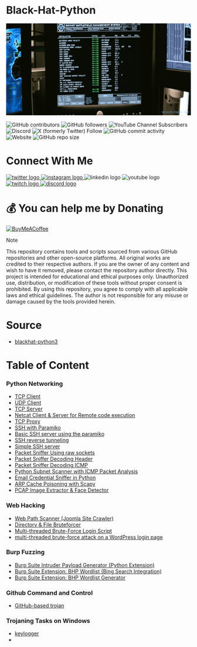 # Black-Hat-Python
<img align = "" src="https://github.com/aw-junaid/aw-junaid/blob/main/Assets/asset1.webp" width="1000" height="250" alt="awjunaid">

![GitHub contributors](https://img.shields.io/github/contributors/aw-junaid/Black-Hat-Python)
![GitHub followers](https://img.shields.io/github/followers/aw-junaid)
![YouTube Channel Subscribers](https://img.shields.io/youtube/channel/subscribers/UClhKVCHjOxBTNM50lOBTgoA)
![Discord](https://img.shields.io/discord/1163365511309049948)
![X (formerly Twitter) Follow](https://img.shields.io/twitter/follow/awjunaid_)
![GitHub commit activity](https://img.shields.io/github/commit-activity/t/aw-junaid/Black-Hat-Python)
![Website](https://img.shields.io/website?url=https%3A%2F%2Fawjunaid.com%2F)
![GitHub repo size](https://img.shields.io/github/repo-size/aw-junaid/Black-Hat-Python)

# Connect With Me

<div align="left">
  <a href="https://twitter.com/awJunaid_" target="_blank">
    <img src="https://img.shields.io/static/v1?message=Twitter&logo=twitter&label=&color=1DA1F2&logoColor=white&labelColor=&style=for-the-badge" height="36" alt="twitter logo"  />
  </a>
  <a href="https://instagram.com/awjunaid_" target="_blank">
    <img src="https://img.shields.io/static/v1?message=Instagram&logo=instagram&label=&color=E4405F&logoColor=white&labelColor=&style=for-the-badge" height="36" alt="instagram logo"  />
  </a>
  <img src="https://img.shields.io/static/v1?message=LinkedIn&logo=linkedin&label=&color=0077B5&logoColor=white&labelColor=&style=for-the-badge" height="36" alt="linkedin logo"  />
  <img src="https://img.shields.io/static/v1?message=Youtube&logo=youtube&label=&color=FF0000&logoColor=white&labelColor=&style=for-the-badge" height="36" alt="youtube logo"  />
  <a href="https://www.twitch.tv/awjunaid" target="_blank">
    <img src="https://img.shields.io/static/v1?message=Twitch&logo=twitch&label=&color=9146FF&logoColor=white&labelColor=&style=for-the-badge" height="36" alt="twitch logo"  />
  </a>
  <a href="https://discord.gg/Neddn8gPqY" target="_blank">
    <img src="https://img.shields.io/static/v1?message=Discord&logo=discord&label=&color=7289DA&logoColor=white&labelColor=&style=for-the-badge" height="36" alt="discord logo"  />
  </a>
</div>



  # 💰 You can help me by Donating
  [![BuyMeACoffee](https://img.shields.io/badge/Buy%20Me%20a%20Coffee-ffdd00?style=for-the-badge&logo=buy-me-a-coffee&logoColor=black)](https://buymeacoffee.com/awjunaid) 

> [!Note]
This repository contains tools and scripts sourced from various GitHub repositories and other open-source platforms. All original works are credited to their respective authors. If you are the owner of any content and wish to have it removed, please contact the repository author directly. This project is intended for educational and ethical purposes only. Unauthorized use, distribution, or modification of these tools without proper consent is prohibited. By using this repository, you agree to comply with all applicable laws and ethical guidelines. The author is not responsible for any misuse or damage caused by the tools provided herein.

# Source

- [blackhat-python3](https://github.com/EONRaider/blackhat-python3)


# Table of Content

### Python Networking

- [TCP Client](https://github.com/aw-junaid/Black-Hat-Python/blob/main/Python%20Tools/Networking/TCP%20Client.md)
- [UDP Client](https://github.com/aw-junaid/Black-Hat-Python/blob/main/Python%20Tools/Networking/UDP%20Client.md)
- [TCP Server](https://github.com/aw-junaid/Black-Hat-Python/blob/main/Python%20Tools/Networking/TCP%20Server.md)
- [Netcat Client & Server for Remote code execution](https://github.com/aw-junaid/Black-Hat-Python/blob/main/Python%20Tools/Networking/Netcat%20Client%20%26%20Server.md)
- [TCP Proxy](https://github.com/aw-junaid/Black-Hat-Python/blob/main/Python%20Tools/Networking/TCP%20Proxy.md)
- [SSH with Paramiko](https://github.com/aw-junaid/Black-Hat-Python/blob/main/Python%20Tools/Networking/SSH%20with%20Paramiko.py)
- [Basic SSH server using the paramiko](https://github.com/aw-junaid/Black-Hat-Python/blob/main/Python%20Tools/Networking/Basic%20SSH%20server%20using%20the%20paramiko.md)
- [SSH reverse tunneling](https://github.com/aw-junaid/Black-Hat-Python/blob/main/Python%20Tools/Networking/SSH%20reverse%20tunneling.md)
- [Simple SSH server](https://github.com/aw-junaid/Black-Hat-Python/blob/main/Python%20Tools/Networking/bhp_reverse_ssh_cmd.md)
- [Packet Sniffer Using raw sockets](https://github.com/aw-junaid/Black-Hat-Python/blob/main/Python%20Tools/Networking/packet%20sniffer%20using%20raw%20sockets.md)
- [Packet Sniffer Decoding Header](https://github.com/aw-junaid/Black-Hat-Python/blob/main/Python%20Tools/Networking/Packet%20Sniffer%20Decoding%20Header.md)
- [Packet Sniffer Decoding ICMP](https://github.com/aw-junaid/Black-Hat-Python/blob/main/Python%20Tools/Networking/Packet%20Sniffer%20Decoding%20ICMP.md)
- [Python Subnet Scanner with ICMP Packet Analysis](https://github.com/aw-junaid/Black-Hat-Python/blob/main/Python%20Tools/Networking/Python%20Subnet%20Scanner%20with%20ICMP%20Packet%20Analysis.md)
- [Email Credential Sniffer in Python](https://github.com/aw-junaid/Black-Hat-Python/blob/main/Python%20Tools/Networking/Email%20Credential%20Sniffer%20in%20Python.md)
- [ARP Cache Poisoning with Scapy](https://github.com/aw-junaid/Black-Hat-Python/blob/main/Python%20Tools/Networking/ARP%20Cache%20Poisoning%20with%20Scapy.md)
- [PCAP Image Extractor & Face Detector](https://github.com/aw-junaid/Black-Hat-Python/blob/main/Python%20Tools/Networking/PCAP%20Image%20Extractor%20%26%20Face%20Detector.md)

### Web Hacking
- [Web Path Scanner (Joomla Site Crawler)](https://github.com/aw-junaid/Black-Hat-Python/blob/main/Python%20Tools/Networking/Web%20Path%20Scanner%20(Joomla%20Site%20Crawler).md)
- [Directory & File Bruteforcer](https://github.com/aw-junaid/Black-Hat-Python/blob/main/Python%20Tools/Networking/Directory%20%26%20File%20Bruteforcer.md)
- [Multi-threaded Brute-Force Login Script](https://github.com/aw-junaid/Black-Hat-Python/blob/main/Python%20Tools/Networking/Multi-threaded%20Brute-Force%20Login%20Script.md)
- [multi-threaded brute-force attack on a WordPress login page](https://github.com/aw-junaid/Black-Hat-Python/blob/main/Python%20Tools/Networking/multi-threaded%20brute-force%20attack%20on%20a%20WordPress%20login%20page.md)

### Burp Fuzzing
- [Burp Suite Intruder Payload Generator (Python Extension)](https://github.com/aw-junaid/Black-Hat-Python/blob/main/Python%20Tools/BHP%20Fuzzer/Burp%20Suite%20Intruder%20Payload%20Generator%20(Python%20Extension).md)
- [Burp Suite Extension: BHP Wordlist (Bing Search Integration)](https://github.com/aw-junaid/Black-Hat-Python/blob/main/Python%20Tools/BHP%20Fuzzer/Burp%20Suite%20Extension%3A%20BHP%20Wordlist%20(Bing%20Search%20Integration).md)
- [Burp Suite Extension: BHP Wordlist Generator](https://github.com/aw-junaid/Black-Hat-Python/blob/main/Python%20Tools/BHP%20Fuzzer/Burp%20Suite%20Extension%3A%20BHP%20Wordlist%20Generator.md)

### Github Command and Control
- [GitHub-based trojan](https://github.com/aw-junaid/Black-Hat-Python/blob/main/Python%20Tools/Github%20Command%20and%20Control/GitHub-based%20trojan.md)


### Trojaning Tasks on Windows
- [keylogger](https://github.com/aw-junaid/Black-Hat-Python/blob/main/Python%20Tools/Trojaning%20Tasks%20on%20Windows/keylogger.md)
- 





